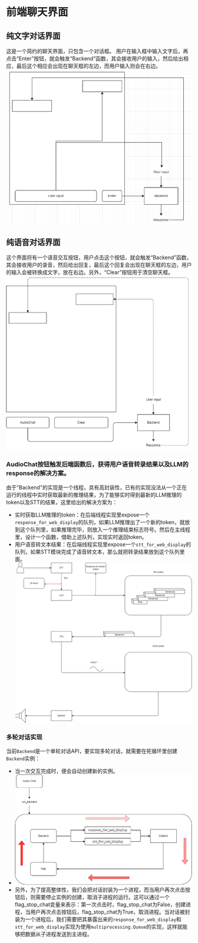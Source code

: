 # 前端聊天界面

## 纯文字对话界面
这是一个简约的聊天界面，只包含一个对话框。
用户在输入框中输入文字后，再点击“Enter”按钮，就会触发“Backend”函数，其会接收用户的输入，然后给出相应，最后这个相应会出现在聊天框的左边，而用户输入则会在右边。
![alt text](arch/Web_Arch.png)
## 纯语音对话界面
这个界面将有一个语音交互按钮，用户点击这个按钮，就会触发“Backend”函数，其会接收用户的录音，然后给出回复，最后这个回复会出现在聊天框的左边，用户的输入会被转换成文字，放在右边。另外，“Clear”按钮用于清空聊天框。
![alt text](arch/Web_Arch-s2s.png)
### AudioChat按钮触发后端函数后，获得用户语音转录结果以及LLM的response的解决方案。
由于"Backend"的实现是一个线程，具有高封装性，已有的实现没法从一个正在运行的线程中实时获取最新的推理结果，为了能够实时得到最新的LLM推理的token以及STT的结果，这里给出的解决方案为：

- 实时获取LLM推理的token：在后端线程实现里expose一个`response_for_web_display`的队列，如果LLM推理出了一个新的token，就放到这个队列里，如果推理完毕，则放入一个推理结束标志符号。然后在主线程里，设计一个函数，借助上述队列，实现实时返回token。
- 用户语音转文本结果：在后端线程实现里expose一个`stt_for_web_display`的队列，如果STT模块完成了语音转文本，那么就把转录结果放到这个队列里面。
![alt text](arch/Web_Arch-s2s-web-display.png)
### 多轮对话实现
当前`Backend`是一个单轮对话API，要实现多轮对话，就需要在死循环里创建`Backend`实例：
- 当一次交互完成时，便会自动创建新的实例。
- ![alt text](arch/Web_Arch-s2s-multi-chat.png)
- 另外，为了提高整体性，我们会把对话封装为一个进程，而当用户再次点击按钮后，则需要停止实例的创建，取消子进程的运行。这可以通过一个flag_stop_chat变量来表示：第一次点击时，flag_stop_chat为False，创建进程，当用户再次点击按钮后，flag_stop_chat为True，取消进程。当对话被封装为一个进程后，我们需要把其暴露出来的`response_for_web_display`和`stt_for_web_display`实现为使用`multiprocessing.Queue`的实现，这样就能够把数据从子进程发送到主进程。
  
